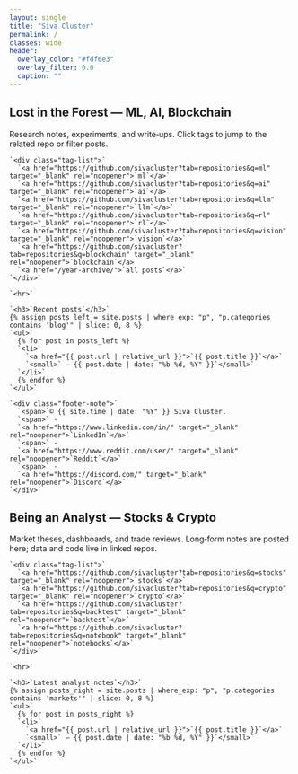 ```yaml
---
layout: single
title: "Siva Cluster"
permalink: /
classes: wide
header:
  overlay_color: "#fdf6e3"
  overlay_filter: 0.0
  caption: ""
---
```

<div class="split-landing">
  <section class="split-col" aria-label="Work: ML, AI, Blockchain">
    <h2>Lost in the Forest — ML, AI, Blockchain</h2>
    <p>Research notes, experiments, and write‑ups. Click tags to jump to the related repo or filter posts.</p>

    `<div class="tag-list">`
      `<a href="https://github.com/sivacluster?tab=repositories&q=ml" target="_blank" rel="noopener">`ml`</a>`
      `<a href="https://github.com/sivacluster?tab=repositories&q=ai" target="_blank" rel="noopener">`ai`</a>`
      `<a href="https://github.com/sivacluster?tab=repositories&q=llm" target="_blank" rel="noopener">`llm`</a>`
      `<a href="https://github.com/sivacluster?tab=repositories&q=rl" target="_blank" rel="noopener">`rl`</a>`
      `<a href="https://github.com/sivacluster?tab=repositories&q=vision" target="_blank" rel="noopener">`vision`</a>`
      `<a href="https://github.com/sivacluster?tab=repositories&q=blockchain" target="_blank" rel="noopener">`blockchain`</a>`
      `<a href="/year-archive/">`all posts`</a>`
    `</div>`

    `<hr>`

    `<h3>`Recent posts`</h3>`
    {% assign posts_left = site.posts | where_exp: "p", "p.categories contains 'blog'" | slice: 0, 8 %}
    `<ul>`
      {% for post in posts_left %}
      `<li>`
        `<a href="{{ post.url | relative_url }}">`{{ post.title }}`</a>`
        `<small>` — {{ post.date | date: "%b %d, %Y" }}`</small>`
      `</li>`
      {% endfor %}
    `</ul>`

    `<div class="footer-note">`
      `<span>`© {{ site.time | date: "%Y" }} Siva Cluster.
      `<span>` · 
      `<a href="https://www.linkedin.com/in/" target="_blank" rel="noopener">`LinkedIn`</a>`
      `<span>` · 
      `<a href="https://www.reddit.com/user/" target="_blank" rel="noopener">`Reddit`</a>`
      `<span>` · 
      `<a href="https://discord.com/" target="_blank" rel="noopener">`Discord`</a>`
    `</div>`

</section>

<section class="split-col" aria-label="Markets: Stocks and Crypto">
    <h2>Being an Analyst — Stocks & Crypto</h2>
    <p>Market theses, dashboards, and trade reviews. Long‑form notes are posted here; data and code live in linked repos.</p>

    `<div class="tag-list">`
      `<a href="https://github.com/sivacluster?tab=repositories&q=stocks" target="_blank" rel="noopener">`stocks`</a>`
      `<a href="https://github.com/sivacluster?tab=repositories&q=crypto" target="_blank" rel="noopener">`crypto`</a>`
      `<a href="https://github.com/sivacluster?tab=repositories&q=backtest" target="_blank" rel="noopener">`backtest`</a>`
      `<a href="https://github.com/sivacluster?tab=repositories&q=notebook" target="_blank" rel="noopener">`notebooks`</a>`
    `</div>`

    `<hr>`

    `<h3>`Latest analyst notes`</h3>`
    {% assign posts_right = site.posts | where_exp: "p", "p.categories contains 'markets'" | slice: 0, 8 %}
    `<ul>`
      {% for post in posts_right %}
      `<li>`
        `<a href="{{ post.url | relative_url }}">`{{ post.title }}`</a>`
        `<small>` — {{ post.date | date: "%b %d, %Y" }}`</small>`
      `</li>`
      {% endfor %}
    `</ul>`

</section>
</div>
